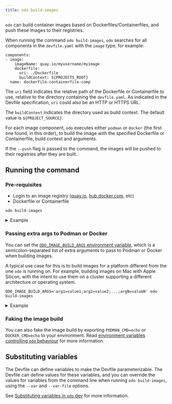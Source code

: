 ```yaml
---
title: odo build-images
---
```


`odo` can build container images based on Dockerfiles/Containerfiles, and push these images to their registries.

When running the command `odo build-images`, `odo` searches for all components in the `devfile.yaml` with the `image` type, for example:

```
components:
- image:
    imageName: quay.io/myusername/myimage
    dockerfile:
      uri: ./Dockerfile
      buildContext: ${PROJECTS_ROOT}
  name: dockerfile-containerfile-comp
```

The `uri` field indicates the relative path of the Dockerfile or Containerfile to use, relative to the directory containing the `devfile.yaml`. 
As indicated in the Devfile specification, `uri` could also be an HTTP or HTTPS URL.

The `buildContext` indicates the directory used as build context. The default value is `${PROJECT_SOURCE}`.

For each image component, `odo` executes either `podman` or `docker` (the first one found, in this order), to build the image with the specified Dockerfile or Containerfile, build context and arguments.

If the `--push` flag is passed to the command, the images will be pushed to their registries after they are built.

## Running the command
### Pre-requisites
* Login to an image registry ([quay.io](https://docs.quay.io/guides/login.html), [hub.docker.com](https://hub.docker.com/), etc)
* Dockerfile or Containerfile

```shell
odo build-images
```
<details>
<summary>Example</summary>

```shell
$ odo build-images

↪ Building & Pushing Container: quay.io/user/myimage
 •  Building image locally  ...
STEP 1/7: FROM quay.io/phmartin/node:17
STEP 2/7: WORKDIR /usr/src/app
--> Using cache b18c8d9f4c739a91e5430f235b7beaac913250bec8bfcae531a8e93c750cea87
--> b18c8d9f4c7
STEP 3/7: COPY package*.json ./
--> Using cache cd151181cd9b2c69fc938eb89f3f71d0327d27ffba53c54247a105733cb36217
--> cd151181cd9
STEP 4/7: RUN npm install
--> Using cache 72b79a4f76ab0f9665653a974f5c667b1cb964c89c58e71aa4817b1055b1c473
--> 72b79a4f76a
STEP 5/7: COPY . .
--> 84f475ad011
STEP 6/7: EXPOSE 8080
--> 12af8468cd0
STEP 7/7: CMD [ "node", "server.js" ]
COMMIT quay.io/user/myimage
--> 58c0731e9a1
Successfully tagged quay.io/user/myimage:latest
58c0731e9a110e8dbb2dbe4bdb55a15bdbbce1b78e121d350e23de79f33c3dde
 ✓  Building image locally [2s]
```
</details>

### Passing extra args to Podman or Docker

You can set the [`ODO_IMAGE_BUILD_ARGS` environment variable](../overview/configure.md#environment-variables-controlling-odo-behavior),
which is a semicolon-separated list of extra arguments to pass to Podman or Docker when building images.

A typical use case for this is to build images for a platform different from the one `odo` is running on.
For example, building images on Mac with Apple Silicon, with the intent to use them on a cluster supporting a different architecture or operating system.

```shell
ODO_IMAGE_BUILD_ARGS='arg1=value1;arg2=value2;...;argN=valueN' odo build-images
```

<details>
<summary>Example</summary>

```shell
$ ODO_IMAGE_BUILD_ARGS='--platform=linux/amd64;--build-arg=MY_ARG=my_value' odo build-images

↪ Building Image: localhost:5000/nodejs-odo-example
 •  Building image locally  ...
[1/2] STEP 1/4: FROM registry.access.redhat.com/ubi8/nodejs-14:latest
[1/2] STEP 2/4: RUN echo XXX $MY_ARG
--> Using cache cbd3ef1317b96dbef4c9ab3646df49d3770831516c3b5c9f1e15687d67bc8803
--> cbd3ef1317b9
[1/2] STEP 3/4: COPY package*.json ./
--> Using cache de4a08bf2632ef49339beeda4ba50eb6e8a9b7524ffd5717fdcc372c15003b61
--> de4a08bf2632
[1/2] STEP 4/4: RUN npm install --production
--> Using cache 5a37e2783e140582da7ac4e241790e6e2052826c07f46cc0053801f4580e728c
--> 5a37e2783e14
[2/2] STEP 1/6: FROM registry.access.redhat.com/ubi8/nodejs-14-minimal:latest
[2/2] STEP 2/6: COPY --from=0 /opt/app-root/src/node_modules /opt/app-root/src/node_modules
--> Using cache 8779f5d3753baec5961b5ae017d8246b2674eb70f3c5607e4060f6b38e07c182
--> 8779f5d3753b
[2/2] STEP 3/6: COPY . /opt/app-root/src
--> 6ea250968b12
[2/2] STEP 4/6: ENV NODE_ENV production
--> 0bf4dd6605e9
[2/2] STEP 5/6: ENV PORT 3000
--> deea4247dd08
[2/2] STEP 6/6: CMD ["npm", "start"]
[2/2] COMMIT localhost:5000/nodejs-odo-example
--> eebc7c012506
Successfully tagged localhost:5000/nodejs-odo-example:latest
eebc7c01250682bf4e1e9544de1434d5edb90a51cf2d3e96f0faab354918bedb
 ✓  Building image locally [4s]

```
</details>

### Faking the image build
You can also fake the image build by exporting `PODMAN_CMD=echo` or `DOCKER_CMD=echo` to your environment. Read [environment variables controlling `odo` behaviour](../overview/configure.md#environment-variables-controlling-odo-behavior) for more information.

## Substituting variables

The Devfile can define variables to make the Devfile parameterizable. The Devfile can define values for these variables, and you
can override the values for variables from the command line when running `odo build-images`, using the `--var` and `--var-file` options.

See [Substituting variables in `odo` dev](dev.md#substituting-variables) for more information.

